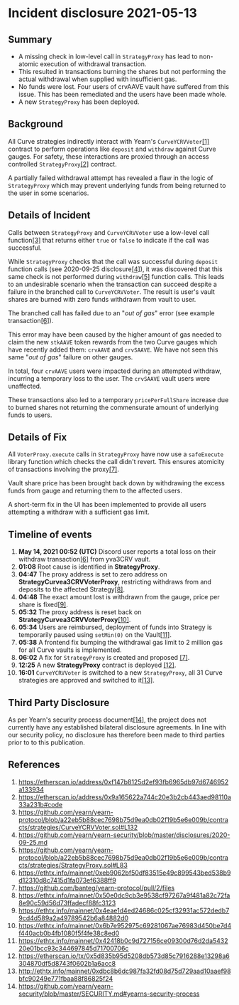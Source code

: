 # Incident disclosure 2021-05-13

## Summary

- A missing check in low-level call in `StrategyProxy` has lead to non-atomic execution of withdrawal transaction.
- This resulted in transactions burning the shares but not performing the actual withdrawal when supplied with insufficient gas.
- No funds were lost. Four users of crvAAVE vault have suffered from this issue. This has been remediated and the users have been made whole.
- A new `StrategyProxy` has been deployed.

## Background

All Curve strategies indirectly interact with Yearn's `CurveYCRVVoter`[[1]](#References) contract to perform operations like `deposit` and `withdraw` against Curve gauges. For safety, these interactions are proxied through an access controlled `StrategyProxy`[[2]](#References) contract.

A partially failed withdrawal attempt has revealed a flaw in the logic of `StrategyProxy` which may prevent underlying funds from being returned to the user in some scenarios.

## Details of Incident

Calls between `StrategyProxy` and `CurveYCRVVoter` use a low-level call function[[3]](#References) that returns either `true` or `false` to indicate if the call was successful.

While `StrategyProxy` checks that the call was successful during `deposit` function calls (see 2020-09-25 disclosure[[4]](#References)), it was discovered that this same check is not performed during `withdraw`[[5]](#References) function calls. This leads to an undesirable scenario when the transaction can succeed despite a failure in the branched call to `CurveYCRVVoter`. The result is user's vault shares are burned with zero funds withdrawn from vault to user.

The branched call has failed due to an "*out of gas*" error (see example transaction[[6]](#References)). 

This error may have been caused by the higher amount of gas needed to claim the new `stkAAVE` token rewards from the two Curve gauges which have recently added them: `crvAAVE` and `crvSAAVE`. We have not seen this same "*out of gas*" failure on other gauges.

In total, four `crvAAVE` users were impacted during an attempted withdraw, incurring a temporary loss to the user. The `crvSAAVE` vault users were unaffected.

These transactions also led to a temporary `pricePerFullShare` increase due to burned shares not returning the commensurate amount of underlying funds to users.

## Details of Fix

All `VoterProxy.execute` calls in `StrategyProxy` have now use a `safeExecute` library function which checks the call didn't revert. This ensures atomicity of transactions involving the proxy[[7]](#References).

Vault share price has been brought back down by withdrawing the excess funds from gauge and returning them to the affected users.

A short-term fix in the UI has been implemented to provide all users attempting a withdraw with a sufficient gas limit.

## Timeline of events
1. **May 14, 2021 00:52 (UTC)** Discord user reports a total loss on their withdraw transaction[[6]](#References) from yva3CRV vault.
3. **01:08** Root cause is identified in **StrategyProxy**.
4. **04:47** The proxy address is set to zero address on **StrategyCurvea3CRVVoterProxy**, restricting withdraws from and deposits to the affected Strategy[[8]](#References).
5. **04:48** The exact amount lost is withdrawn from the gauge, price per share is fixed[[9]](#References).
6. **05:32** The proxy address is reset back on **StrategyCurvea3CRVVoterProxy**[[10]](#References).
6. **05:34** Users are reimbursed, deployment of funds into Strategy is temporarily paused using `setMin(0)` on the Vault[[11]](#References).
7. **05:38** A frontend fix bumping the withdrawal gas limit to 2 million gas for all Curve vaults is implemented.
8. **06:02** A fix for `StrategyProxy` is created and proposed [[7]](#References).
9. **12:25** A new **StrategyProxy** contract is deployed [[12]](#References).
10. **16:01** `CurveYCRVVoter` is switched to a new `StrategyProxy`, all 31 Curve strategies are approved and switched to it[[13]](#References).

## Third Party Disclosure

As per Yearn's security process document[[14]](#References), the project does not currently have any established bilateral disclosure agreements. In line with our security policy, no disclosure has therefore been made to third parties prior to to this publication.

## References

1. https://etherscan.io/address/0xf147b8125d2ef93fb6965db97d6746952a133934
2. https://etherscan.io/address/0x9a165622a744c20e3b2cb443aed98110a33a231b#code
3. https://github.com/yearn/yearn-protocol/blob/a22eb5b88cec7698b75d9ea0db02f19b5e6e009b/contracts/strategies/CurveYCRVVoter.sol#L132
4. https://github.com/yearn/yearn-security/blob/master/disclosures/2020-09-25.md 
5. https://github.com/yearn/yearn-protocol/blob/a22eb5b88cec7698b75d9ea0db02f19b5e6e009b/contracts/strategies/StrategyProxy.sol#L83
6. https://ethtx.info/mainnet/0xeb9062bf50df83515e49c899543bed538b9d12310d8c7415d1fa073ef6388ff9
7. https://github.com/banteg/yearn-protocol/pull/2/files
8. https://ethtx.info/mainnet/0x50e0dc9cb3e9538cf97267a9f481a82c72fa8e90c59d56d73ffadecf88fc3123
9. https://ethtx.info/mainnet/0x4eae1d4ed24686c025cf32931ac572dedb79cd4d589a2a49789542b6a84882d0
10. https://ethtx.info/mainnet/0x6b7e952975c69281067ae76983d450be7d4f440acb0b4fb1080f5f4fe38c8ed0
11. https://ethtx.info/mainnet/0x42418b0c9d727156ce09300d76d2da543220e01bcc93c344697845d71700706c
12. https://etherscan.io/tx/0x5d835b95d5208db573d85c7916288e13298a6304870df5d8743f0602b1a6acc8
13. http://ethtx.info/mainnet/0xdbc8b6dc987fa32fd08d75d729aad10aaef98bfc90249e771fbaa88f86825f24
14. https://github.com/yearn/yearn-security/blob/master/SECURITY.md#yearns-security-process
